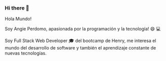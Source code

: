 ### Hi there 👋

<!--
**Angiep89/Angiep89** is a ✨ _special_ ✨ repository because its `README.md` (this file) appears on your GitHub profile.

Here are some ideas to get you started:

- 🔭 I’m currently working on ...
- 🌱 I’m currently learning ...
- 👯 I’m looking to collaborate on ...
- 🤔 I’m looking for help with ...
- 💬 Ask me about ...
- 📫 How to reach me: ...
- 😄 Pronouns: ...
- ⚡ Fun fact: ...
-->
 Hola Mundo!  
 
  Soy Angie Perdomo, apasionada por la programación y la tecnología! 😄 💻

Soy Full Stack Web Developer 🎓 del bootcamp de Henry, me interesa el mundo del desarrollo de software y también  el aprendizaje constante de nuevas tecnologías.
